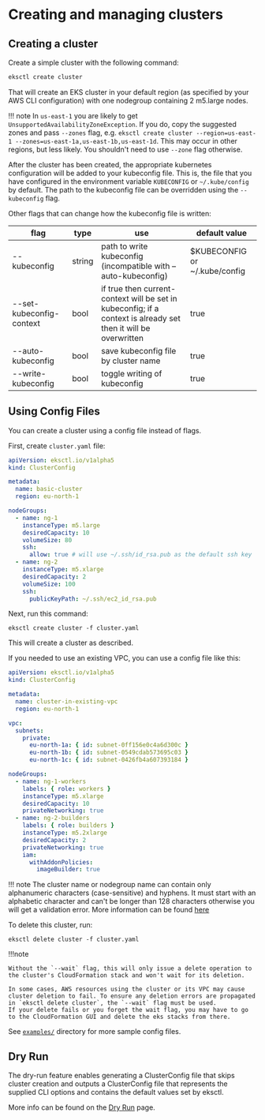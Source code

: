 # Creating and managing clusters

## Creating a cluster

Create a simple cluster with the following command:

```sh
eksctl create cluster
```

That will create an EKS cluster in your default region (as specified by your AWS CLI configuration) with one
nodegroup containing 2 m5.large nodes.

!!! note
    In `us-east-1` you are likely to get `UnsupportedAvailabilityZoneException`. If you do, copy the suggested zones and pass `--zones` flag, e.g. `eksctl create cluster --region=us-east-1 --zones=us-east-1a,us-east-1b,us-east-1d`. This may occur in other regions, but less likely. You shouldn't need to use `--zone` flag otherwise.

After the cluster has been created, the appropriate kubernetes configuration will be added to your kubeconfig file.
This is, the file that you have configured in the environment variable `KUBECONFIG` or `~/.kube/config` by default.
The path to the kubeconfig file can be overridden using the `--kubeconfig` flag.

Other flags that can change how the kubeconfig file is written:

| flag                     | type   | use                                                                                                             | default value                 |
|--------------------------|--------|-----------------------------------------------------------------------------------------------------------------|-------------------------------|
| --kubeconfig             | string | path to write kubeconfig (incompatible with –auto-kubeconfig)                                                   | $KUBECONFIG or ~/.kube/config |
| --set-kubeconfig-context | bool   | if true then current-context will be set in kubeconfig; if a context is already set then it will be overwritten | true                          |
| --auto-kubeconfig        | bool   | save kubeconfig file by cluster name                                                                            | true                          |
| --write-kubeconfig       | bool   | toggle writing of kubeconfig                                                                                    | true                          |

## Using Config Files

You can create a cluster using a config file instead of flags.

First, create `cluster.yaml` file:

```yaml
apiVersion: eksctl.io/v1alpha5
kind: ClusterConfig

metadata:
  name: basic-cluster
  region: eu-north-1

nodeGroups:
  - name: ng-1
    instanceType: m5.large
    desiredCapacity: 10
    volumeSize: 80
    ssh:
      allow: true # will use ~/.ssh/id_rsa.pub as the default ssh key
  - name: ng-2
    instanceType: m5.xlarge
    desiredCapacity: 2
    volumeSize: 100
    ssh:
      publicKeyPath: ~/.ssh/ec2_id_rsa.pub
```

Next, run this command:

```
eksctl create cluster -f cluster.yaml
```

This will create a cluster as described.

If you needed to use an existing VPC, you can use a config file like this:

```yaml
apiVersion: eksctl.io/v1alpha5
kind: ClusterConfig

metadata:
  name: cluster-in-existing-vpc
  region: eu-north-1

vpc:
  subnets:
    private:
      eu-north-1a: { id: subnet-0ff156e0c4a6d300c }
      eu-north-1b: { id: subnet-0549cdab573695c03 }
      eu-north-1c: { id: subnet-0426fb4a607393184 }

nodeGroups:
  - name: ng-1-workers
    labels: { role: workers }
    instanceType: m5.xlarge
    desiredCapacity: 10
    privateNetworking: true
  - name: ng-2-builders
    labels: { role: builders }
    instanceType: m5.2xlarge
    desiredCapacity: 2
    privateNetworking: true
    iam:
      withAddonPolicies:
        imageBuilder: true
```

!!! note
    The cluster name or nodegroup name can contain only alphanumeric characters (case-sensitive) and hyphens. It must start with an alphabetic character and can't be longer than 128 characters otherwise you will get a validation error. More information can be found [here](https://docs.aws.amazon.com/AWSCloudFormation/latest/UserGuide/cfn-using-console-create-stack-parameters.html)

To delete this cluster, run:

```
eksctl delete cluster -f cluster.yaml
```

!!!note

    Without the `--wait` flag, this will only issue a delete operation to the cluster's CloudFormation stack and won't wait for its deletion.

    In some cases, AWS resources using the cluster or its VPC may cause cluster deletion to fail. To ensure any deletion errors are propagated in `eksctl delete cluster`, the `--wait` flag must be used.
    If your delete fails or you forget the wait flag, you may have to go to the CloudFormation GUI and delete the eks stacks from there.

See [`examples/`](https://github.com/weaveworks/eksctl/tree/master/examples) directory for more sample config files.

## Dry Run
The dry-run feature enables generating a ClusterConfig file that skips cluster creation and outputs a ClusterConfig file that
represents the supplied CLI options and contains the default values set by eksctl.

More info can be found on the [Dry Run](dry-run.md) page.
